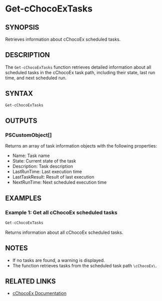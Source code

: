 # Get-cChocoExTasks

## SYNOPSIS
Retrieves information about cChocoEx scheduled tasks.

## DESCRIPTION
The `Get-cChocoExTasks` function retrieves detailed information about all scheduled tasks in the cChocoEx task path, including their state, last run time, and next scheduled run.

## SYNTAX

```powershell
Get-cChocoExTasks
```

## OUTPUTS

### PSCustomObject[]
Returns an array of task information objects with the following properties:
- Name: Task name
- State: Current state of the task
- Description: Task description
- LastRunTime: Last execution time
- LastTaskResult: Result of last execution
- NextRunTime: Next scheduled execution time

## EXAMPLES

### Example 1: Get all cChocoEx scheduled tasks
```powershell
Get-cChocoExTasks
```

Returns information about all cChocoEx scheduled tasks.

## NOTES
- If no tasks are found, a warning is displayed.
- The function retrieves tasks from the scheduled task path `\cChocoEx\`.

## RELATED LINKS
- [cChocoEx Documentation](https://github.com/jyonke/cChocoEx) 